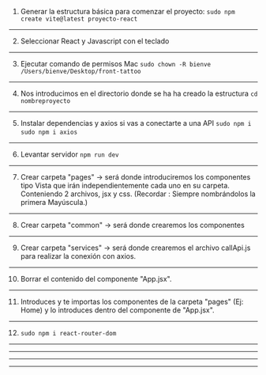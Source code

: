 1. Generar la estructura básica para comenzar el proyecto:
`sudo npm create vite@latest proyecto-react`
------------------------------------------------------------------------
2. Seleccionar React y Javascript con el teclado

------------------------------------------------------------------------
3. Ejecutar comando de permisos Mac
`sudo chown -R bienve /Users/bienve/Desktop/front-tattoo`

------------------------------------------------------------------------
4. Nos introducimos en el directorio donde se ha ha creado la estructura
`cd nombreproyecto`

------------------------------------------------------------------------
5. Instalar dependencias y axios si vas a conectarte a una API
`sudo npm i`
`sudo npm i axios`

------------------------------------------------------------------------
6. Levantar servidor
`npm run dev` 

------------------------------------------------------------------------
7. Crear carpeta "pages"
    -> será donde introduciremos los componentes tipo Vista que irán independientemente cada uno en su carpeta. Conteniendo 2 archivos, jsx y css. 
    (Recordar : Siempre nombrándolos la primera Mayúscula.)
------------------------------------------------------------------------
8. Crear carpeta "common" 
    -> será donde crearemos los componentes

------------------------------------------------------------------------
9. Crear carpeta "services" 
    -> será donde crearemos el archivo callApi.js para realizar la conexión con axios.

------------------------------------------------------------------------
10. Borrar el contenido del componente "App.jsx".

------------------------------------------------------------------------
11. Introduces y te importas los componentes de la carpeta "pages" (Ej: Home) y lo introduces 
dentro del componente de "App.jsx".

------------------------------------------------------------------------
12. `sudo npm i react-router-dom`


------------------------------------------------------------------------

------------------------------------------------------------------------


------------------------------------------------------------------------


------------------------------------------------------------------------